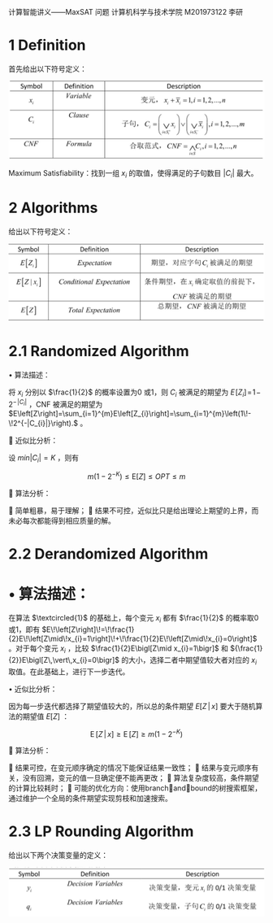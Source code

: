 计算智能讲义——MaxSAT 问题 计算机科学与技术学院  M201973122  李研  

# 1 Definition  

首先给出以下符号定义：  

![](images/0ab288fef309bd98525a1c332f66173f1baffc7283caec730c2598abe64516cc.jpg)  

Maximum Satisfiability：找到一组 $x_{i}$  的取值，使得满足的子句数目 $\left|{C_{i}}\right|$  最大。  

# 2 Algorithms  

给出以下符号定义：  

![](images/96ac3a444dfc908d5405882d020e36ca4a14ee869801d9f2249701068b3c845b.jpg)  

# 2.1 Randomized Algorithm  

$\bullet$ 算法描述：  

将 $x_{i}$  分别以 $\frac{1}{2}$  的概率设置为0 或1，则 $C_{i}$  被满足的期望为 $E\!\left[Z_{i}\right]\!=\!1\!-\!2^{-\!|C_{i}|}$ ，CNF  被满足的期望为  $E\left[Z\right]=\sum_{i=1}^{m}E\left[Z_{i}\right]=\sum_{i=1}^{m}\left(1\!-\!2^{-|C_{i}|}\right).$  。  

 近似比分析：  

设  $m i n\left|C_{i}\right|=K$  ，则有  

$$
m\left(1-2^{-K}\right)\leq\mathrm{E}[Z]\leq O P T\leq m
$$  

 算法分析：  

 简单粗暴，易于理解；  结果不可控，近似比只是给出理论上期望的上界，而未必每次都能得到相应质量的解。  

# 2.2 Derandomized Algorithm  

#  $\bullet$  算法描述：  

在算法 $\textcircled{1}$ 的基础上，每个变元 $x_{i}$  都有 $\frac{1}{2}$  的概率取0 或1，即有 $E\!\left[Z\right]\!=\!\frac{1}{2}E\!\left[Z\mid\!x_{i}=1\right]\!+\!\frac{1}{2}E\!\left[Z\mid\!x_{i}=0\right]$  。对于每个变元  $x_{i}$   ，比较  $\frac{1}{2}E\bigl[Z\mid x_{i}=1\bigr]$  和 ${\frac{1}{2}}E\bigl[Z\,\vert\,x_{i}=0\bigr]$ 的大小，选择二者中期望值较大者对应的 $x_{i}$  取值。在此基础上，进行下一步迭代。  

$\bullet$  近似比分析：  

因为每一步迭代都选择了期望值较大的，所以总的条件期望 $E\big[Z\,|\,x\big]$  要大于随机算法的期望值 $E[Z]$  ：  

$$
\operatorname{E}[Z\,|\,x]\ge\operatorname{E}[Z]\ge m\left(1-2^{-K}\right)
$$  

 算法分析：  

 结果可控，在变元顺序确定的情况下能保证结果一致性；  结果与变元顺序有关，没有回溯，变元的值一旦确定便不能再更改；  算法复杂度较高，条件期望的计算比较耗时；  可能的优化方向：使用branchandbound的树搜索框架，通过维护一个全局的条件期望实现剪枝和加速搜索。  

# 2.3 LP Rounding Algorithm  

给出以下两个决策变量的定义：  

![](images/15164e62488dc9b423f5b1aebb8f2dd61a1f8b7c8c642f17c5ae4415c8f95dc0.jpg)  